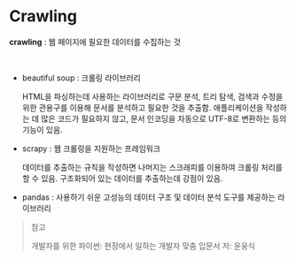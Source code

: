 # Crawling

**crawling** : 웹 페이지에 필요한 데이터를 수집하는 것

<br/>

- beautiful soup : 크롤링 라이브러리

  HTML을 파싱하는데 사용하는 라이브러리로 구문 분석, 트리 탐색, 검색과 수정을 위한 관용구를 이용해 문서를 분석하고 필요한 것을 추출함. 애플리케이션을 작성하는 데 많은 코드가 필요하지 않고, 문서 인코딩을 자동으로 UTF-8로 변환하는 등의 기능이 있음.

- scrapy : 웹 크롤링을 지원하는 프레임워크

  데이터를 추출하는 규칙을 작성하면 나머지는 스크래피를 이용하여 크롤링 처리를 할 수 있음. 구조화되어 있는 데이터를 추출하는데 강점이 있음.

- pandas : 사용하기 쉬운 고성능의 데이터 구조 및 데이터 분석 도구를 제공하는 라이브러리





> 참고
>
> 개발자를 위한 파이썬: 현장에서 일하는 개발자 맞춤 입문서   저: 윤웅식

